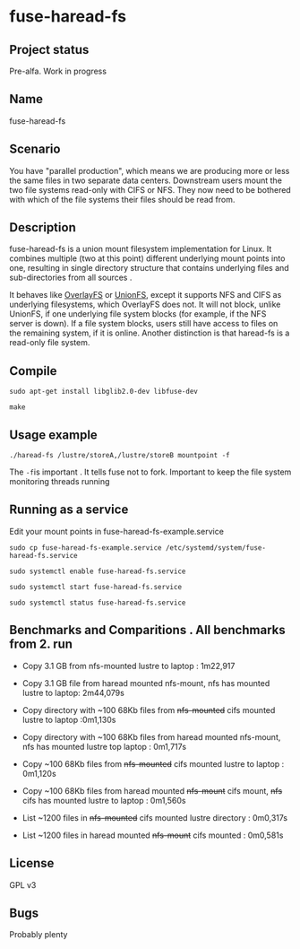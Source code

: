 # fuse-haread-fs


## Project status

Pre-alfa. Work in progress 

## Name
fuse-haread-fs

## Scenario 
You have "parallel production", which means we are producing more or less the same files in two separate data centers. Downstream users mount the two file systems read-only with CIFS or NFS. They now need to be bothered with which of the file systems their files should be read from.

## Description
fuse-haread-fs is a union mount filesystem implementation for Linux. It combines multiple (two at this point) different underlying mount points into one, resulting in single directory structure that contains underlying files and sub-directories from all sources .

It behaves like  [OverlayFS](https://github.com/containers/fuse-overlayfs) or [UnionFS](https://github.com/rpodgorny/unionfs-fuse), except it supports NFS and CIFS as underlying filesystems, which OverlayFS does not. It will not block, unlike UnionFS, if one underlying file system blocks (for example, if the NFS server is down). If a file system blocks, users still have access to files on the remaining system, if it is online. Another distinction is that haread-fs is a read-only file system.

## Compile
`sudo apt-get install libglib2.0-dev libfuse-dev`

`make`

## Usage example
`./haread-fs /lustre/storeA,/lustre/storeB mountpoint -f `

The `-f`is important . It tells fuse not to fork. Important to keep the file system monitoring threads running

## Running as a service 

Edit your mount points in fuse-haread-fs-example.service

`sudo cp fuse-haread-fs-example.service /etc/systemd/system/fuse-haread-fs.service`

`sudo systemctl enable fuse-haread-fs.service`

`sudo systemctl start fuse-haread-fs.service`

`sudo systemctl status fuse-haread-fs.service`


## Benchmarks and Comparitions . All benchmarks from 2. run

* Copy 3.1 GB from nfs-mounted lustre to laptop : 1m22,917

* Copy 3.1 GB file from haread mounted nfs-mount, nfs has mounted lustre  to laptop: 2m44,079s

* Copy directory with ~100 68Kb files from ~~nfs-mounted~~ cifs mounted lustre to laptop  :0m1,130s

* Copy directory with ~100 68Kb files from haread mounted nfs-mount, nfs has mounted lustre top laptop : 0m1,717s

* Copy ~100 68Kb files from ~~nfs-mounted~~ cifs mounted lustre to laptop : 0m1,120s

* Copy ~100 68Kb files from haread mounted ~~nfs-mount~~ cifs mount, ~~nfs~~ cifs has mounted lustre to laptop : 0m1,560s

* List ~1200 files in ~~nfs-mounted~~ cifs mounted lustre directory : 0m0,317s

* List ~1200 files in haread mounted ~~nfs-mount~~ cifs mounted : 0m0,581s

## License
GPL v3


## Bugs 
Probably plenty